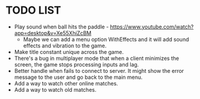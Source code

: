 # TODO LIST

* Play sound when ball hits the paddle - https://www.youtube.com/watch?app=desktop&v=Xe55XhiZcBM
    * Maybe we can add a menu option WithEffects and it will add sound effects and vibration to the game.
* Make title constant unique across the game.
* There's a bug in multiplayer mode that when a client minimizes the screen, the game stops processing inputs and lag.
* Better handle when fails to connect to server. It might show the error message to the user and go back to the main menu.
* Add a way to watch other online matches.
* Add a way to watch old matches.

